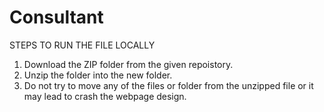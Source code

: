 # Consultant
STEPS TO RUN THE FILE LOCALLY
  1. Download the ZIP folder from the given repoistory.
  2. Unzip the folder into the new folder.
  3. Do not try to move any of the files or folder from the unzipped file
      or it may lead to crash the webpage design.
  
